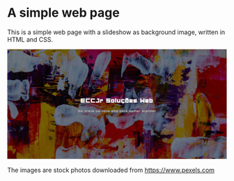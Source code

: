 # A simple web page

This is a simple web page with a slideshow as background image, written in HTML and CSS.

![](preview.png)

The images are stock photos downloaded from https://www.pexels.com
